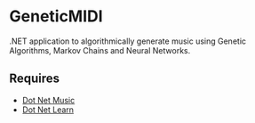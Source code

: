 # GeneticMIDI
.NET application to algorithmically generate music using Genetic Algorithms, Markov Chains and Neural Networks.

## Requires
* [Dot Net Music](https://github.com/stefan-j/DotNetMusic)
* [Dot Net Learn](https://github.com/stefan-j/DotNetLearn)

